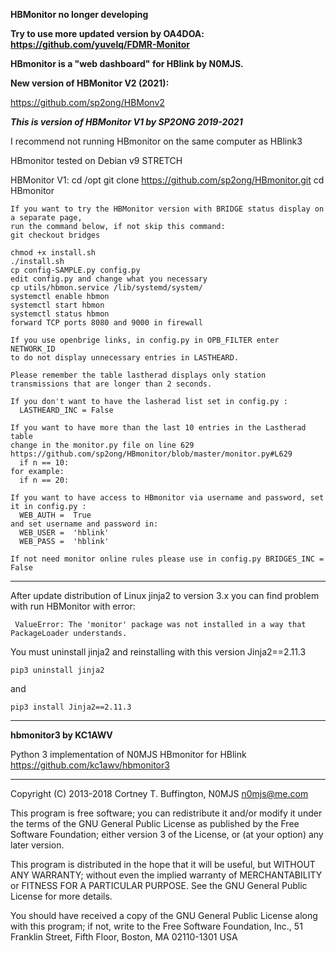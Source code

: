 

**HBMonitor no longer developing**

**Try to use more updated version by OA4DOA: https://github.com/yuvelq/FDMR-Monitor**


**HBmonitor is a "web dashboard" for HBlink by N0MJS.**

**New version of HBMonitor V2 (2021):**

https://github.com/sp2ong/HBMonv2


***This is version of HBMonitor V1 by SP2ONG 2019-2021***

I recommend not running HBmonitor on the same computer as HBlink3

HBmonitor tested on Debian v9 STRETCH

HBMonitor V1:
    cd /opt
    git clone https://github.com/sp2ong/HBmonitor.git
    cd HBmonitor
    
    If you want to try the HBMonitor version with BRIDGE status display on a separate page, 
    run the command below, if not skip this command:
    git checkout bridges
    
    chmod +x install.sh
    ./install.sh
    cp config-SAMPLE.py config.py
    edit config.py and change what you necessary
    cp utils/hbmon.service /lib/systemd/system/
    systemctl enable hbmon
    systemctl start hbmon
    systemctl status hbmon
    forward TCP ports 8080 and 9000 in firewall
    
    If you use openbrige links, in config.py in OPB_FILTER enter NETWORK_ID 
    to do not display unnecessary entries in LASTHEARD.
    
    Please remember the table lastherad displays only station transmissions that are longer than 2 seconds.
    
    If you don't want to have the lasherad list set in config.py :  
      LASTHEARD_INC = False
    
    If you want to have more than the last 10 entries in the Lastherad table
    change in the monitor.py file on line 629 https://github.com/sp2ong/HBmonitor/blob/master/monitor.py#L629
      if n == 10:
    for example:
      if n == 20:

    If you want to have access to HBmonitor via username and password, set it in config.py :
      WEB_AUTH =  True
    and set username and password in:    
      WEB_USER =  'hblink'
      WEB_PASS =  'hblink'

    If not need monitor online rules please use in config.py BRIDGES_INC = False

---

After update distribution of Linux jinja2 to version 3.x you can find problem with run HBMonitor with error:

     ValueError: The 'monitor' package was not installed in a way that PackageLoader understands.


You must uninstall jinja2 and reinstalling with this version Jinja2==2.11.3

    pip3 uninstall jinja2

and

    pip3 install Jinja2==2.11.3


---

**hbmonitor3 by KC1AWV**

Python 3 implementation of N0MJS HBmonitor for HBlink https://github.com/kc1awv/hbmonitor3 

---

Copyright (C) 2013-2018  Cortney T. Buffington, N0MJS <n0mjs@me.com>

This program is free software; you can redistribute it and/or modify it under the terms of the GNU General Public License as published by the Free Software Foundation; either version 3 of the License, or (at your option) any later version.

This program is distributed in the hope that it will be useful, but WITHOUT ANY WARRANTY; without even the implied warranty of MERCHANTABILITY or FITNESS FOR A PARTICULAR PURPOSE. See the GNU General Public License for more details.

You should have received a copy of the GNU General Public License along with this program; if not, write to the Free Software Foundation, Inc., 51 Franklin Street, Fifth Floor, Boston, MA 02110-1301  USA







